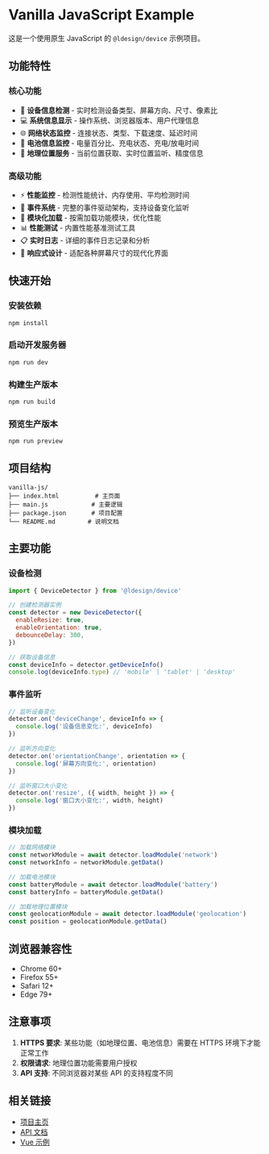 # Vanilla JavaScript Example

这是一个使用原生 JavaScript 的 `@ldesign/device` 示例项目。

## 功能特性

### 核心功能

- 📱 **设备信息检测** - 实时检测设备类型、屏幕方向、尺寸、像素比
- 💻 **系统信息显示** - 操作系统、浏览器版本、用户代理信息
- 🌐 **网络状态监控** - 连接状态、类型、下载速度、延迟时间
- 🔋 **电池信息监控** - 电量百分比、充电状态、充电/放电时间
- 📍 **地理位置服务** - 当前位置获取、实时位置监听、精度信息

### 高级功能

- ⚡ **性能监控** - 检测性能统计、内存使用、平均检测时间
- 🎯 **事件系统** - 完整的事件驱动架构，支持设备变化监听
- 🔄 **模块化加载** - 按需加载功能模块，优化性能
- 📊 **性能测试** - 内置性能基准测试工具
- 📋 **实时日志** - 详细的事件日志记录和分析
- 🎨 **响应式设计** - 适配各种屏幕尺寸的现代化界面

## 快速开始

### 安装依赖

```bash
npm install
```

### 启动开发服务器

```bash
npm run dev
```

### 构建生产版本

```bash
npm run build
```

### 预览生产版本

```bash
npm run preview
```

## 项目结构

```
vanilla-js/
├── index.html          # 主页面
├── main.js            # 主要逻辑
├── package.json       # 项目配置
└── README.md         # 说明文档
```

## 主要功能

### 设备检测

```javascript
import { DeviceDetector } from '@ldesign/device'

// 创建检测器实例
const detector = new DeviceDetector({
  enableResize: true,
  enableOrientation: true,
  debounceDelay: 300,
})

// 获取设备信息
const deviceInfo = detector.getDeviceInfo()
console.log(deviceInfo.type) // 'mobile' | 'tablet' | 'desktop'
```

### 事件监听

```javascript
// 监听设备变化
detector.on('deviceChange', deviceInfo => {
  console.log('设备信息变化:', deviceInfo)
})

// 监听方向变化
detector.on('orientationChange', orientation => {
  console.log('屏幕方向变化:', orientation)
})

// 监听窗口大小变化
detector.on('resize', ({ width, height }) => {
  console.log('窗口大小变化:', width, height)
})
```

### 模块加载

```javascript
// 加载网络模块
const networkModule = await detector.loadModule('network')
const networkInfo = networkModule.getData()

// 加载电池模块
const batteryModule = await detector.loadModule('battery')
const batteryInfo = batteryModule.getData()

// 加载地理位置模块
const geolocationModule = await detector.loadModule('geolocation')
const position = geolocationModule.getData()
```

## 浏览器兼容性

- Chrome 60+
- Firefox 55+
- Safari 12+
- Edge 79+

## 注意事项

1. **HTTPS 要求**: 某些功能（如地理位置、电池信息）需要在 HTTPS 环境下才能正常工作
2. **权限请求**: 地理位置功能需要用户授权
3. **API 支持**: 不同浏览器对某些 API 的支持程度不同

## 相关链接

- [项目主页](../../README.md)
- [API 文档](../../docs/)
- [Vue 示例](../vue-example/)
